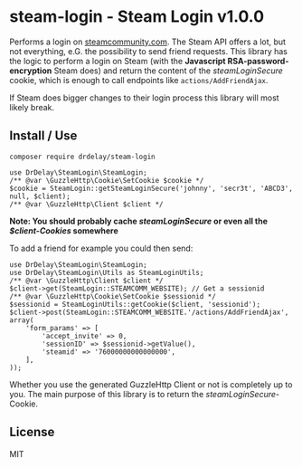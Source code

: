 # steam-login - Steam Login v1.0.0
Performs a login on [steamcommunity.com](https://steamcommunity.com).
The Steam API offers a lot, but not everything, e.G. the possibility to send friend requests.
This library has the logic to perform a login on Steam (with the **Javascript RSA-password-encryption** Steam does) and return the content of the *steamLoginSecure* cookie, which is enough to call endpoints like `actions/AddFriendAjax`.

If Steam does bigger changes to their login process this library will most likely break.

Install / Use
-------------
`composer require drdelay/steam-login`
```
use DrDelay\SteamLogin\SteamLogin;
/** @var \GuzzleHttp\Cookie\SetCookie $cookie */
$cookie = SteamLogin::getSteamLoginSecure('johnny', 'secr3t', 'ABCD3', null, $client);
/** @var \GuzzleHttp\Client $client */
```
**Note: You should probably cache *steamLoginSecure* or even all the *$client-Cookies* somewhere**

To add a friend for example you could then send:
```
use DrDelay\SteamLogin\SteamLogin;
use DrDelay\SteamLogin\Utils as SteamLoginUtils;
/** @var \GuzzleHttp\Client $client */
$client->get(SteamLogin::STEAMCOMM_WEBSITE); // Get a sessionid
/** @var \GuzzleHttp\Cookie\SetCookie $sessionid */
$sessionid = SteamLoginUtils::getCookie($client, 'sessionid');
$client->post(SteamLogin::STEAMCOMM_WEBSITE.'/actions/AddFriendAjax', array(
    'form_params' => [
        'accept_invite' => 0,
        'sessionID' => $sessionid->getValue(),
        'steamid' => '76000000000000000',
    ],
));
```

Whether you use the generated GuzzleHttp Client or not is completely up to you. The main purpose of this library is to return the *steamLoginSecure*-Cookie.

License
------
MIT
